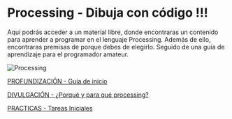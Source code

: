Processing - Dibuja con código !!!
==========================

Aquí podrás acceder a un material libre, donde encontraras un contenido para aprender a programar en el lenguaje Processing. Además de ello, encontraras premisas de porque debes de elegirlo. Seguido de una guía de aprendizaje para el programador amateur.

![Processing](http://blog.albagcorral.com/wp-content/uploads/2008/11/about.jpg)

[PROFUNDIZACIÓN - Guía de inicio](PROFUNDIZACION.md)

[DIVULGACIÓN - ¿Porqué y para qué processing?](divulgacion.md)

[PRACTICAS - Tareas Iniciales](PRACTICAS.md)
